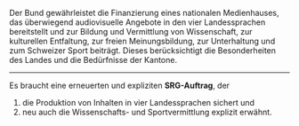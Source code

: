 Der Bund gewährleistet die Finanzierung eines nationalen Medienhauses, das
überwiegend audiovisuelle Angebote in den vier Landessprachen bereitstellt
und zur Bildung und Vermittlung von Wissenschaft, zur kulturellen Entfaltung,
zur freien Meinungsbildung, zur Unterhaltung und zum Schweizer Sport
beiträgt.  Dieses berücksichtigt die Besonderheiten des Landes und die
Bedürfnisse der Kantone.

---

Es braucht eine erneuerten und expliziten **SRG-Auftrag**, der

1. die Produktion von Inhalten in vier Landessprachen sichert und
2. neu auch die Wissenschafts- und Sportvermittlung explizit erwähnt.
